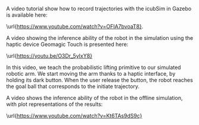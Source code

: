 
A video tutorial show how to record trajectories with the icubSim in Gazebo is available here:

 \url{https://www.youtube.com/watch?v=OFIA7bvoaT8}.
 
A video showing the inference ability of the robot in the simulation using the haptic device Geomagic Touch is presented here:

\url{https://youtu.be/O3Dr_5yIxY8}

In this video, we teach the probabilistic lifting primitive to our simulated robotic arm. We start moving the arm thanks to a haptic interface, by holding its dark button.
When the user release the button, the robot reaches the goal ball that corresponds to the initiate trajectory.

A video shows the inference ability of the robot in the offline simulation, with plot representations of the results:

\url{https://www.youtube.com/watch?v=Kt6TAs9dS9c}
